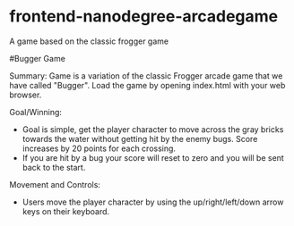 # frontend-nanodegree-arcadegame
A game based on the classic frogger game


#Bugger Game


Summary: Game is a variation of the classic Frogger arcade game that we have called "Bugger".
Load the game by opening index.html with your web browser.

Goal/Winning:
 *	Goal is simple, get the player character to move across the gray bricks towards the water without getting hit by the 	enemy bugs. Score increases by 20 points for each crossing.
 *	If you are hit by a bug your score will reset to zero and you will be sent back to the start.

Movement and Controls:
 *	Users move the player character by using the up/right/left/down arrow keys on their keyboard.
